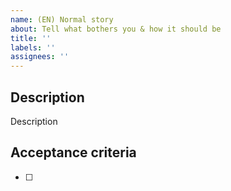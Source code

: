```yaml
---
name: (EN) Normal story
about: Tell what bothers you & how it should be
title: ''
labels: ''
assignees: ''
---
```


## Description

Description

## Acceptance criteria

- [ ]
